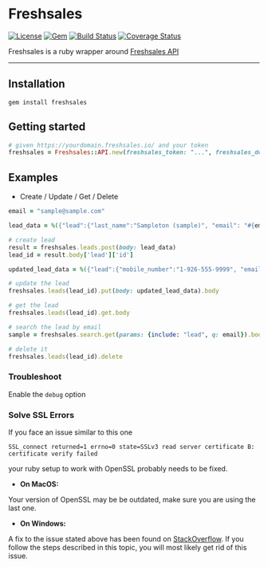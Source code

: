 # Freshsales

[![License](https://img.shields.io/badge/license-MIT-green.svg?style=flat)](https://github.com/DragonBox/freshsales/blob/master/LICENSE)
[![Gem](https://img.shields.io/gem/v/freshsales.svg?style=flat)](https://rubygems.org/gems/freshsales)
[![Build Status](https://img.shields.io/circleci/project/DragonBox/freshsales/master.svg?style=flat)](https://circleci.com/gh/DragonBox/freshsales)
[![Coverage Status](https://coveralls.io/repos/github/DragonBox/freshsales/badge.svg?branch=master)](https://coveralls.io/github/DragonBox/freshsales?branch=master)

Freshsales is a ruby wrapper around [Freshsales API](https://www.freshsales.io/api/)

---

## Installation

```shell
gem install freshsales
```

## Getting started

```ruby
# given https://yourdomain.freshsales.io/ and your token
freshsales = Freshsales::API.new(freshsales_token: "...", freshsales_domain: "yourdomain")
```

## Examples

* Create / Update / Get / Delete

```ruby
email = "sample@sample.com"

lead_data = %({"lead":{"last_name":"Sampleton (sample)", "email": "#{email}"}})

# create lead
result = freshsales.leads.post(body: lead_data)
lead_id = result.body['lead']['id']

updated_lead_data = %({"lead":{"mobile_number":"1-926-555-9999", "email": "#{email}"}})

# update the lead
freshsales.leads(lead_id).put(body: updated_lead_data).body

# get the lead
freshsales.leads(lead_id).get.body

# search the lead by email
sample = freshsales.search.get(params: {include: "lead", q: email}).body.first

# delete it
freshsales.leads(lead_id).delete
```

### Troubleshoot

Enable the `debug` option

### Solve SSL Errors

If you face an issue similar to this one

```shell
SSL_connect returned=1 errno=0 state=SSLv3 read server certificate B: certificate verify failed
```
your ruby setup to work with OpenSSL probably needs to be fixed.

 * __On MacOS:__

Your version of OpenSSL may be be outdated, make sure you are using the last one.

 * __On Windows:__

A fix to the issue stated above has been found on [StackOverflow](http://stackoverflow.com/questions/5720484/how-to-solve-certificate-verify-failed-on-windows). If you follow the steps described in this topic, you will most likely get rid of this issue.
